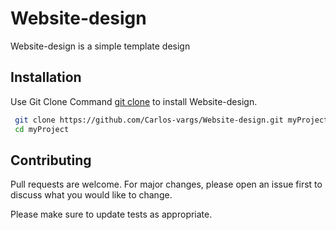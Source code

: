 # Website-design

Website-design is a simple template design

## Installation

 Use Git Clone Command [git clone](https://git-scm.com/docs/git-clone) to install Website-design.

```bash
 git clone https://github.com/Carlos-vargs/Website-design.git myProject
 cd myProject
```

## Contributing
Pull requests are welcome. For major changes, please open an issue first to discuss what you would like to change.

Please make sure to update tests as appropriate.
